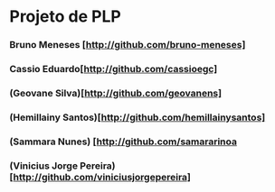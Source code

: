# Projeto de PLP

### Bruno Meneses [http://github.com/bruno-meneses]
### Cassio Eduardo[http://github.com/cassioegc]
### (Geovane Silva)[http://github.com/geovanens]
### (Hemillainy Santos)[http://github.com/hemillainysantos]
### (Sammara Nunes) [http://github.com/samararinoa
### (Vinicius Jorge Pereira)[http://github.com/viniciusjorgepereira]
